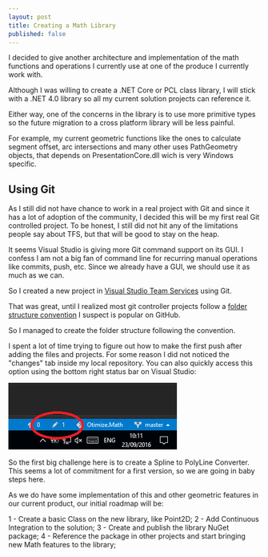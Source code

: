 ```yaml
---
layout: post
title: Creating a Math Library
published: false
---
```


I decided to give another architecture and implementation of the math functions and operations I currently use at one of the produce I currently work with.

Although I was willing to create a .NET Core or PCL class library, I will stick with a .NET 4.0 library so all my current solution projects can reference it.

Either way, one of the concerns in the library is to use more primitive types so the future migration to a cross platform library will be less painful.

For example, my current geometric functions like the ones to calculate segment offset, arc intersections and many other uses PathGeometry objects, that depends on PresentationCore.dll wich is very Windows specific.

## Using Git

As I still did not have chance to work in a real project with Git and since it has a lot of adoption of the community, I decided this will be my first real Git controlled project. To be honest, I still did not hit any of the limitations people say about TFS, but that will be good to stay on the heap.

It seems Visual Studio is giving more Git command support on its GUI. I confess I am not a big fan of command line for recurring manual operations like commits, push, etc. Since we already have a GUI, we should use it as much as we can.

So I created a new project in [Visual Studio Team Services](https://www.visualstudio.com/en-us/products/visual-studio-team-services-vs.aspx) using Git.

That was great, until I realized most git controller projects follow a [folder structure convention](https://github.com/kriasoft/Folder-Structure-Conventions) I suspect is popular on GitHub.

So I managed to create the folder structure following the convention.

I spent a lot of time trying to figure out how to make the first push after adding the files and projects. For some reason I did not noticed the "changes" tab inside my local repository. You can also quickly access this option using the bottom right status bar on Visual Studio:


![Conflict](../images/PendingChanges.png)

So the first big challenge here is to create a Spline to PolyLine Converter. This seems a lot of commitment for a first version, so we are going in baby steps here.

As we do have some implementation of this and other geometric features in our current product, our initial roadmap will be:

1 - Create a basic Class on the new library, like Point2D;
2 - Add Continuous Integration to the solution;
3 - Create and publish the library NuGet package;
4 - Reference the package in other projects and start bringing new Math features to the library;


